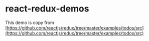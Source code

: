 # react-redux-demos

This demo is copy from [https://github.com/reactjs/redux/tree/master/examples/todos/src](https://github.com/reactjs/redux/tree/master/examples/todos/src)
